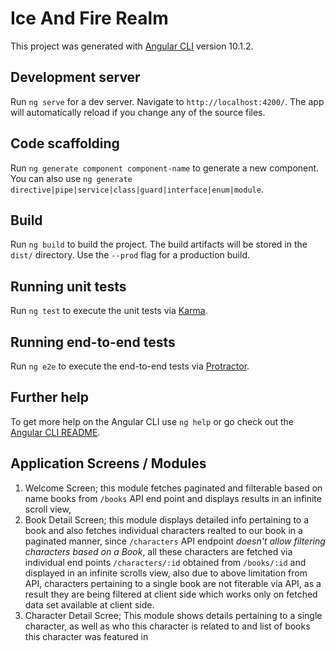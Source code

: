 # Ice And Fire Realm

This project was generated with [Angular CLI](https://github.com/angular/angular-cli) version 10.1.2.

## Development server

Run `ng serve` for a dev server. Navigate to `http://localhost:4200/`. The app will automatically reload if you change any of the source files.

## Code scaffolding

Run `ng generate component component-name` to generate a new component. You can also use `ng generate directive|pipe|service|class|guard|interface|enum|module`.

## Build

Run `ng build` to build the project. The build artifacts will be stored in the `dist/` directory. Use the `--prod` flag for a production build.

## Running unit tests

Run `ng test` to execute the unit tests via [Karma](https://karma-runner.github.io).

## Running end-to-end tests

Run `ng e2e` to execute the end-to-end tests via [Protractor](http://www.protractortest.org/).

## Further help

To get more help on the Angular CLI use `ng help` or go check out the [Angular CLI README](https://github.com/angular/angular-cli/blob/master/README.md).


## Application Screens / Modules

1. Welcome Screen; this module fetches paginated and filterable based on name books from `/books` API end point and displays results in an infinite scroll view,
2. Book Detail Screen; this module displays detailed info pertaining to a book and also fetches individual characters realted to our book in a paginated manner, since `/characters` API endpoint *doesn't allow filtering characters based on a Book*, all these characters are fetched via individual end points `/characters/:id` obtained from  `/books/:id` and displayed in an infinite scrolls view, also due to above limitation from API, characters pertaining to a single book are not fiterable via API, as a result they are being filtered at client side which works only on fetched data set available at client side.
3. Character Detail Scree; This module shows details pertaining to a single character, as well as who this character is related to and list of books this character was featured in